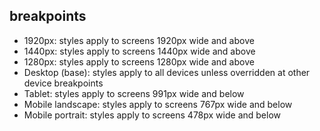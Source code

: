 ## breakpoints

- 1920px: styles apply to screens 1920px wide and above
- 1440px: styles apply to screens 1440px wide and above
- 1280px: styles apply to screens 1280px wide and above
- Desktop (base): styles apply to all devices unless overridden at other device breakpoints
- Tablet: styles apply to screens 991px wide and below
- Mobile landscape: styles apply to screens 767px wide and below
- Mobile portrait: styles apply to screens 478px wide and below
